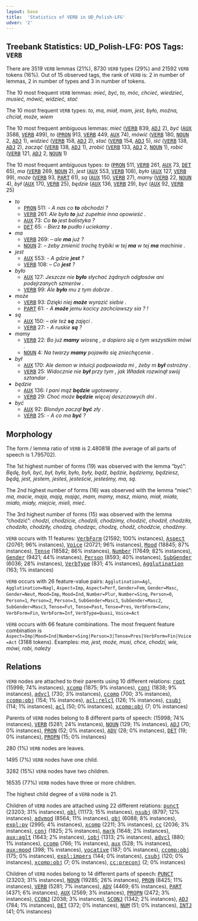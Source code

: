 ```yaml
---
layout: base
title:  'Statistics of VERB in UD_Polish-LFG'
udver: '2'
---
```


## Treebank Statistics: UD_Polish-LFG: POS Tags: `VERB`

There are 3519 `VERB` lemmas (21%), 8730 `VERB` types (29%) and 21592 `VERB` tokens (16%).
Out of 15 observed tags, the rank of `VERB` is: 2 in number of lemmas, 2 in number of types and 3 in number of tokens.

The 10 most frequent `VERB` lemmas: <em>mieć, być, to, móc, chcieć, wiedzieć, musieć, mówić, widzieć, stać</em>

The 10 most frequent `VERB` types:  <em>to, ma, miał, mam, jest, było, można, chciał, może, wiem</em>

The 10 most frequent ambiguous lemmas: <em>mieć</em> (<tt><a href="pl_lfg-pos-VERB.html">VERB</a></tt> 839, <tt><a href="pl_lfg-pos-ADJ.html">ADJ</a></tt> 2), <em>być</em> (<tt><a href="pl_lfg-pos-AUX.html">AUX</a></tt> 3588, <tt><a href="pl_lfg-pos-VERB.html">VERB</a></tt> 499), <em>to</em> (<tt><a href="pl_lfg-pos-PRON.html">PRON</a></tt> 913, <tt><a href="pl_lfg-pos-VERB.html">VERB</a></tt> 449, <tt><a href="pl_lfg-pos-AUX.html">AUX</a></tt> 74), <em>mówić</em> (<tt><a href="pl_lfg-pos-VERB.html">VERB</a></tt> 180, <tt><a href="pl_lfg-pos-NOUN.html">NOUN</a></tt> 2, <tt><a href="pl_lfg-pos-ADJ.html">ADJ</a></tt> 1), <em>widzieć</em> (<tt><a href="pl_lfg-pos-VERB.html">VERB</a></tt> 158, <tt><a href="pl_lfg-pos-ADJ.html">ADJ</a></tt> 2), <em>stać</em> (<tt><a href="pl_lfg-pos-VERB.html">VERB</a></tt> 154, <tt><a href="pl_lfg-pos-ADJ.html">ADJ</a></tt> 5), <em>iść</em> (<tt><a href="pl_lfg-pos-VERB.html">VERB</a></tt> 138, <tt><a href="pl_lfg-pos-ADJ.html">ADJ</a></tt> 2), <em>zacząć</em> (<tt><a href="pl_lfg-pos-VERB.html">VERB</a></tt> 138, <tt><a href="pl_lfg-pos-ADJ.html">ADJ</a></tt> 1), <em>zrobić</em> (<tt><a href="pl_lfg-pos-VERB.html">VERB</a></tt> 133, <tt><a href="pl_lfg-pos-ADJ.html">ADJ</a></tt> 2, <tt><a href="pl_lfg-pos-NOUN.html">NOUN</a></tt> 1), <em>robić</em> (<tt><a href="pl_lfg-pos-VERB.html">VERB</a></tt> 121, <tt><a href="pl_lfg-pos-ADJ.html">ADJ</a></tt> 2, <tt><a href="pl_lfg-pos-NOUN.html">NOUN</a></tt> 1)

The 10 most frequent ambiguous types:  <em>to</em> (<tt><a href="pl_lfg-pos-PRON.html">PRON</a></tt> 511, <tt><a href="pl_lfg-pos-VERB.html">VERB</a></tt> 261, <tt><a href="pl_lfg-pos-AUX.html">AUX</a></tt> 73, <tt><a href="pl_lfg-pos-DET.html">DET</a></tt> 65), <em>ma</em> (<tt><a href="pl_lfg-pos-VERB.html">VERB</a></tt> 269, <tt><a href="pl_lfg-pos-NOUN.html">NOUN</a></tt> 2), <em>jest</em> (<tt><a href="pl_lfg-pos-AUX.html">AUX</a></tt> 553, <tt><a href="pl_lfg-pos-VERB.html">VERB</a></tt> 108), <em>było</em> (<tt><a href="pl_lfg-pos-AUX.html">AUX</a></tt> 127, <tt><a href="pl_lfg-pos-VERB.html">VERB</a></tt> 99), <em>może</em> (<tt><a href="pl_lfg-pos-VERB.html">VERB</a></tt> 93, <tt><a href="pl_lfg-pos-PART.html">PART</a></tt> 61), <em>są</em> (<tt><a href="pl_lfg-pos-AUX.html">AUX</a></tt> 150, <tt><a href="pl_lfg-pos-VERB.html">VERB</a></tt> 27), <em>mamy</em> (<tt><a href="pl_lfg-pos-VERB.html">VERB</a></tt> 22, <tt><a href="pl_lfg-pos-NOUN.html">NOUN</a></tt> 4), <em>był</em> (<tt><a href="pl_lfg-pos-AUX.html">AUX</a></tt> 170, <tt><a href="pl_lfg-pos-VERB.html">VERB</a></tt> 25), <em>będzie</em> (<tt><a href="pl_lfg-pos-AUX.html">AUX</a></tt> 136, <tt><a href="pl_lfg-pos-VERB.html">VERB</a></tt> 29), <em>być</em> (<tt><a href="pl_lfg-pos-AUX.html">AUX</a></tt> 92, <tt><a href="pl_lfg-pos-VERB.html">VERB</a></tt> 25)


* <em>to</em>
  * <tt><a href="pl_lfg-pos-PRON.html">PRON</a></tt> 511: <em>- A nas co <b>to</b> obchodzi ?</em>
  * <tt><a href="pl_lfg-pos-VERB.html">VERB</a></tt> 261: <em>Ale była <b>to</b> już zupełnie inna opowieść .</em>
  * <tt><a href="pl_lfg-pos-AUX.html">AUX</a></tt> 73: <em>Co <b>to</b> jest balistyka ?</em>
  * <tt><a href="pl_lfg-pos-DET.html">DET</a></tt> 65: <em>- Bierz <b>to</b> pudło i uciekamy .</em>
* <em>ma</em>
  * <tt><a href="pl_lfg-pos-VERB.html">VERB</a></tt> 269: <em>– ale <b>ma</b> już ?</em>
  * <tt><a href="pl_lfg-pos-NOUN.html">NOUN</a></tt> 2: <em>– żeby zmienić trochę trybiki w tej <b>ma</b> w tej <b>ma</b> machinie .</em>
* <em>jest</em>
  * <tt><a href="pl_lfg-pos-AUX.html">AUX</a></tt> 553: <em>- A gdzie <b>jest</b> ?</em>
  * <tt><a href="pl_lfg-pos-VERB.html">VERB</a></tt> 108: <em>– Co <b>jest</b> ?</em>
* <em>było</em>
  * <tt><a href="pl_lfg-pos-AUX.html">AUX</a></tt> 127: <em>Jeszcze nie <b>było</b> słychać żądnych odgłosów ani podejrzanych szmerów .</em>
  * <tt><a href="pl_lfg-pos-VERB.html">VERB</a></tt> 99: <em>Ale <b>było</b> mu z tym dobrze .</em>
* <em>może</em>
  * <tt><a href="pl_lfg-pos-VERB.html">VERB</a></tt> 93: <em>Dzięki niej <b>może</b> wyrazić siebie .</em>
  * <tt><a href="pl_lfg-pos-PART.html">PART</a></tt> 61: <em>- A <b>może</b> jemu kocicy zachciawszy sia ? !</em>
* <em>są</em>
  * <tt><a href="pl_lfg-pos-AUX.html">AUX</a></tt> 150: <em>– ale też <b>są</b> zajęci .</em>
  * <tt><a href="pl_lfg-pos-VERB.html">VERB</a></tt> 27: <em>- A ruskie <b>są</b> ?</em>
* <em>mamy</em>
  * <tt><a href="pl_lfg-pos-VERB.html">VERB</a></tt> 22: <em>Bo już <b>mamy</b> wiosnę , a dopiero się o tym wszystkim mówi .</em>
  * <tt><a href="pl_lfg-pos-NOUN.html">NOUN</a></tt> 4: <em>Na twarzy <b>mamy</b> pojawiło się zniechęcenie .</em>
* <em>był</em>
  * <tt><a href="pl_lfg-pos-AUX.html">AUX</a></tt> 170: <em>Ale demon w intuicji podpowiada mi , żeby m <b>był</b> ostrożny .</em>
  * <tt><a href="pl_lfg-pos-VERB.html">VERB</a></tt> 25: <em>Widocznie nie <b>był</b> przy tym , jak Władek rozwinął swój sztandar .</em>
* <em>będzie</em>
  * <tt><a href="pl_lfg-pos-AUX.html">AUX</a></tt> 136: <em>I pani mąż <b>będzie</b> ugotowany .</em>
  * <tt><a href="pl_lfg-pos-VERB.html">VERB</a></tt> 29: <em>Choć może <b>będzie</b> więcej deszczowych dni .</em>
* <em>być</em>
  * <tt><a href="pl_lfg-pos-AUX.html">AUX</a></tt> 92: <em>Blondyn zaczął <b>być</b> zły .</em>
  * <tt><a href="pl_lfg-pos-VERB.html">VERB</a></tt> 25: <em>- A co ma <b>być</b> ?</em>

## Morphology

The form / lemma ratio of `VERB` is 2.480818 (the average of all parts of speech is 1.795702).

The 1st highest number of forms (19) was observed with the lemma “być”: <em>Będę, byli, być, był, była, było, były, bądź, będzie, będziemy, będziesz, będą, jest, jestem, jesteś, jesteście, jesteśmy, ma, są</em>.

The 2nd highest number of forms (16) was observed with the lemma “mieć”: <em>ma, macie, maja, mają, mając, mam, mamy, masz, miano, miał, miała, miało, miały, miejcie, mieli, mieć</em>.

The 3rd highest number of forms (15) was observed with the lemma “chodzić”: <em>chodzi, chodzicie, chodzili, chodzimy, chodzić, chodził, chodziła, chodziło, chodziły, chodzą, chodząc, chodzę, chodź, chodźcie, chodźmy</em>.

`VERB` occurs with 11 features: <tt><a href="pl_lfg-feat-VerbForm.html">VerbForm</a></tt> (21592; 100% instances), <tt><a href="pl_lfg-feat-Aspect.html">Aspect</a></tt> (20761; 96% instances), <tt><a href="pl_lfg-feat-Voice.html">Voice</a></tt> (20721; 96% instances), <tt><a href="pl_lfg-feat-Mood.html">Mood</a></tt> (18845; 87% instances), <tt><a href="pl_lfg-feat-Tense.html">Tense</a></tt> (18582; 86% instances), <tt><a href="pl_lfg-feat-Number.html">Number</a></tt> (17649; 82% instances), <tt><a href="pl_lfg-feat-Gender.html">Gender</a></tt> (9421; 44% instances), <tt><a href="pl_lfg-feat-Person.html">Person</a></tt> (8593; 40% instances), <tt><a href="pl_lfg-feat-SubGender.html">SubGender</a></tt> (6036; 28% instances), <tt><a href="pl_lfg-feat-VerbType.html">VerbType</a></tt> (831; 4% instances), <tt><a href="pl_lfg-feat-Agglutination.html">Agglutination</a></tt> (163; 1% instances)

`VERB` occurs with 26 feature-value pairs: `Agglutination=Agl`, `Agglutination=Nagl`, `Aspect=Imp`, `Aspect=Perf`, `Gender=Fem`, `Gender=Masc`, `Gender=Neut`, `Mood=Imp`, `Mood=Ind`, `Number=Plur`, `Number=Sing`, `Person=0`, `Person=1`, `Person=2`, `Person=3`, `SubGender=Masc1`, `SubGender=Masc2`, `SubGender=Masc3`, `Tense=Fut`, `Tense=Past`, `Tense=Pres`, `VerbForm=Conv`, `VerbForm=Fin`, `VerbForm=Inf`, `VerbType=Quasi`, `Voice=Act`

`VERB` occurs with 66 feature combinations.
The most frequent feature combination is `Aspect=Imp|Mood=Ind|Number=Sing|Person=3|Tense=Pres|VerbForm=Fin|Voice=Act` (3188 tokens).
Examples: <em>ma, jest, może, musi, chce, chodzi, wie, mówi, robi, należy</em>


## Relations

`VERB` nodes are attached to their parents using 10 different relations: <tt><a href="pl_lfg-dep-root.html">root</a></tt> (15998; 74% instances), <tt><a href="pl_lfg-dep-xcomp.html">xcomp</a></tt> (1875; 9% instances), <tt><a href="pl_lfg-dep-conj.html">conj</a></tt> (1838; 9% instances), <tt><a href="pl_lfg-dep-advcl.html">advcl</a></tt> (730; 3% instances), <tt><a href="pl_lfg-dep-ccomp.html">ccomp</a></tt> (700; 3% instances), <tt><a href="pl_lfg-dep-ccomp-obj.html">ccomp:obj</a></tt> (154; 1% instances), <tt><a href="pl_lfg-dep-acl-relcl.html">acl:relcl</a></tt> (126; 1% instances), <tt><a href="pl_lfg-dep-csubj.html">csubj</a></tt> (114; 1% instances), <tt><a href="pl_lfg-dep-acl.html">acl</a></tt> (50; 0% instances), <tt><a href="pl_lfg-dep-xcomp-obj.html">xcomp:obj</a></tt> (7; 0% instances)

Parents of `VERB` nodes belong to 8 different parts of speech:  (15998; 74% instances), <tt><a href="pl_lfg-pos-VERB.html">VERB</a></tt> (5281; 24% instances), <tt><a href="pl_lfg-pos-NOUN.html">NOUN</a></tt> (129; 1% instances), <tt><a href="pl_lfg-pos-ADJ.html">ADJ</a></tt> (70; 0% instances), <tt><a href="pl_lfg-pos-PRON.html">PRON</a></tt> (52; 0% instances), <tt><a href="pl_lfg-pos-ADV.html">ADV</a></tt> (28; 0% instances), <tt><a href="pl_lfg-pos-DET.html">DET</a></tt> (19; 0% instances), <tt><a href="pl_lfg-pos-PROPN.html">PROPN</a></tt> (15; 0% instances)

280 (1%) `VERB` nodes are leaves.

1495 (7%) `VERB` nodes have one child.

3282 (15%) `VERB` nodes have two children.

16535 (77%) `VERB` nodes have three or more children.

The highest child degree of a `VERB` node is 21.

Children of `VERB` nodes are attached using 22 different relations: <tt><a href="pl_lfg-dep-punct.html">punct</a></tt> (23203; 31% instances), <tt><a href="pl_lfg-dep-obl.html">obl</a></tt> (11173; 15% instances), <tt><a href="pl_lfg-dep-nsubj.html">nsubj</a></tt> (8797; 12% instances), <tt><a href="pl_lfg-dep-advmod.html">advmod</a></tt> (8564; 11% instances), <tt><a href="pl_lfg-dep-obj.html">obj</a></tt> (6088; 8% instances), <tt><a href="pl_lfg-dep-expl-pv.html">expl:pv</a></tt> (2995; 4% instances), <tt><a href="pl_lfg-dep-xcomp.html">xcomp</a></tt> (2211; 3% instances), <tt><a href="pl_lfg-dep-cc.html">cc</a></tt> (2036; 3% instances), <tt><a href="pl_lfg-dep-conj.html">conj</a></tt> (1825; 2% instances), <tt><a href="pl_lfg-dep-mark.html">mark</a></tt> (1648; 2% instances), <tt><a href="pl_lfg-dep-aux-aglt.html">aux:aglt</a></tt> (1643; 2% instances), <tt><a href="pl_lfg-dep-iobj.html">iobj</a></tt> (1313; 2% instances), <tt><a href="pl_lfg-dep-advcl.html">advcl</a></tt> (880; 1% instances), <tt><a href="pl_lfg-dep-ccomp.html">ccomp</a></tt> (766; 1% instances), <tt><a href="pl_lfg-dep-aux.html">aux</a></tt> (528; 1% instances), <tt><a href="pl_lfg-dep-aux-mood.html">aux:mood</a></tt> (398; 1% instances), <tt><a href="pl_lfg-dep-vocative.html">vocative</a></tt> (187; 0% instances), <tt><a href="pl_lfg-dep-ccomp-obj.html">ccomp:obj</a></tt> (175; 0% instances), <tt><a href="pl_lfg-dep-expl-impers.html">expl:impers</a></tt> (144; 0% instances), <tt><a href="pl_lfg-dep-csubj.html">csubj</a></tt> (120; 0% instances), <tt><a href="pl_lfg-dep-xcomp-obj.html">xcomp:obj</a></tt> (7; 0% instances), <tt><a href="pl_lfg-dep-cc-preconj.html">cc:preconj</a></tt> (2; 0% instances)

Children of `VERB` nodes belong to 14 different parts of speech: <tt><a href="pl_lfg-pos-PUNCT.html">PUNCT</a></tt> (23203; 31% instances), <tt><a href="pl_lfg-pos-NOUN.html">NOUN</a></tt> (19285; 26% instances), <tt><a href="pl_lfg-pos-PRON.html">PRON</a></tt> (8425; 11% instances), <tt><a href="pl_lfg-pos-VERB.html">VERB</a></tt> (5281; 7% instances), <tt><a href="pl_lfg-pos-ADV.html">ADV</a></tt> (4469; 6% instances), <tt><a href="pl_lfg-pos-PART.html">PART</a></tt> (4371; 6% instances), <tt><a href="pl_lfg-pos-AUX.html">AUX</a></tt> (2569; 3% instances), <tt><a href="pl_lfg-pos-PROPN.html">PROPN</a></tt> (2472; 3% instances), <tt><a href="pl_lfg-pos-CCONJ.html">CCONJ</a></tt> (2038; 3% instances), <tt><a href="pl_lfg-pos-SCONJ.html">SCONJ</a></tt> (1342; 2% instances), <tt><a href="pl_lfg-pos-ADJ.html">ADJ</a></tt> (784; 1% instances), <tt><a href="pl_lfg-pos-DET.html">DET</a></tt> (372; 0% instances), <tt><a href="pl_lfg-pos-NUM.html">NUM</a></tt> (51; 0% instances), <tt><a href="pl_lfg-pos-INTJ.html">INTJ</a></tt> (41; 0% instances)

